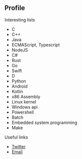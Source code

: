 ## Profile

Interesting lists
 - C
 - C++
 - Java
 - ECMAScript, Typescript
 - NodeJS
 - C#
 - Rust
 - Go
 - Swift
 - D
 - Python
 - Android
 - Kotlin
 - x86 Assembly
 - Linux kernel
 - Windows api
 - Powershell
 - Batch
 - Embedded system programming
 - Make
 
Useful links
 - [Twitter](https://twitter.com/storycraft8814)
 - [Email](mailto://storycraft@pancake.sh)
